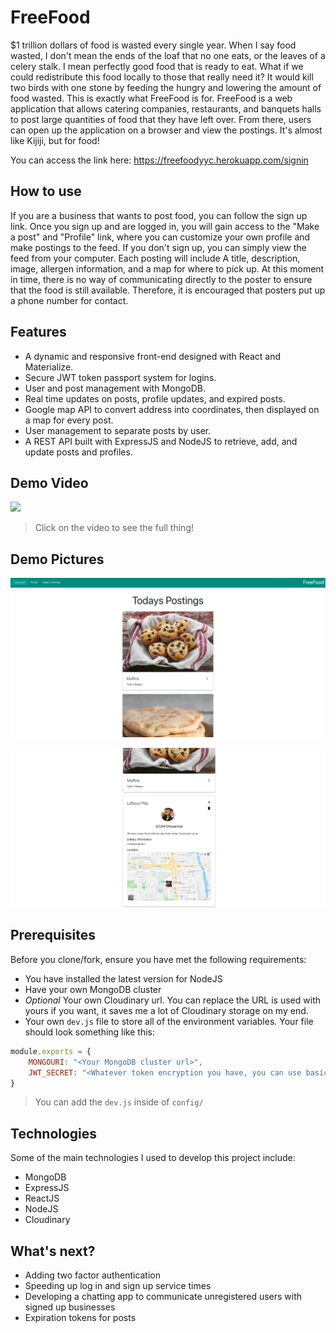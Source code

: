 # FreeFood

$1 trillion dollars of food is wasted every single year. When I say food wasted, I don't mean the ends of the loaf that no one eats, or the leaves of a celery stalk. I mean perfectly good food that is ready to eat. What if we could redistribute this food locally to those that really need it? It would kill two birds with one stone by feeding the hungry and lowering the amount of food wasted. This is exactly what FreeFood is for. FreeFood is a web application that allows catering companies, restaurants, and banquets halls to post large quantities of food that they have left over. From there, users can open up the application on a browser and view the postings. It's almost like Kijiji, but for food!

You can access the link here:
<https://freefoodyyc.herokuapp.com/signin>

## How to use

If you are a business that wants to post food, you can follow the sign up link. Once you sign up and are logged in, you will gain access to the "Make a post" and "Profile" link, where you can customize your own profile and make postings to the feed. If you don't sign up, you can simply view the feed from your computer. Each posting will include A title, description, image, allergen information, and a map for where to pick up. At this moment in time, there is no way of communicating directly to the poster to ensure that the food is still available. Therefore, it is encouraged that posters put up a phone number for contact. 


## Features
- A dynamic and responsive front-end designed with React and Materialize. 
- Secure JWT token passport system for logins.
- User and post management with MongoDB. 
- Real time updates on posts, profile updates, and expired posts. 
- Google map API to convert address into coordinates, then displayed on a map for every post. 
- User management to separate posts by user. 
- A REST API built with ExpressJS and NodeJS to retrieve, add, and update posts and profiles. 


## Demo Video

[![](http://img.youtube.com/vi/mWsUzNfDuVg/0.jpg)](http://www.youtube.com/watch?v=mWsUzNfDuVg "Free Food demo")
> Click on the video to see the full thing!

## Demo Pictures

![Picture 1](feedpics1.png)

![Picture 2](feedpics3.png)

## Prerequisites

Before you clone/fork, ensure you have met the following requirements:
- You have installed the latest version for NodeJS
- Have your own MongoDB cluster
- *Optional* Your own Cloudinary url. You can replace the URL is used with yours if you want, it saves me a lot of Cloudinary storage on my end. 
- Your own `dev.js` file to store all of the environment variables. Your file should look something like this:
```js
module.exports = {
    MONGOURI: "<Your MongoDB cluster url>",
    JWT_SECRET: "<Whatever token encryption you have, you can use basically anything in here>"
}
```
> You can add the `dev.js` inside of `config/`

## Technologies

Some of the main technologies I used to develop this project include: 
- MongoDB
- ExpressJS
- ReactJS
- NodeJS
- Cloudinary


## What's next?

- Adding two factor authentication
- Speeding up log in and sign up service times
- Developing a chatting app to communicate unregistered users with signed up businesses
- Expiration tokens for posts
